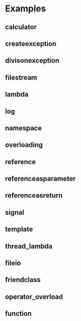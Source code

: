 # Examples

## calculator
## createexception
## divisonexception
## filestream
## lambda
## log
## namespace
## overloading
## reference
## referenceasparameter
## referenceasreturn
## signal
## template
## thread_lambda
## fileio
## friendclass
## operator_overload
## function
